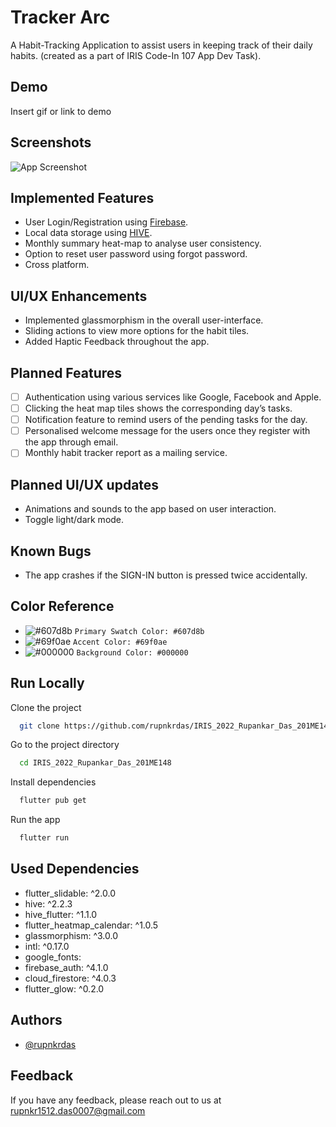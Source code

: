 
# Tracker Arc

A Habit-Tracking Application to assist users in keeping track of their daily habits.
(created as a part of IRIS Code-In 107 App Dev Task).


## Demo

Insert gif or link to demo


## Screenshots

![App Screenshot](https://via.placeholder.com/468x300?text=App+Screenshot+Here)


## Implemented Features

- User Login/Registration using [Firebase](https://firebase.google.com/).
- Local data storage using [HIVE](https://docs.hivedb.dev/#/).
- Monthly summary heat-map to analyse user consistency.
- Option to reset user password using forgot password.
- Cross platform.


## UI/UX Enhancements

- Implemented glassmorphism in the overall user-interface.
- Sliding actions to view more options for the habit tiles.
- Added Haptic Feedback throughout the app.
## Planned Features

- [ ]  Authentication using various services like Google, Facebook and Apple.
- [ ]  Clicking the heat map tiles shows the corresponding day’s tasks.
- [ ]  Notification feature to remind users of the pending tasks for the day.
- [ ]  Personalised welcome message for the users once they register with the app through email.
- [ ]  Monthly habit tracker report as a mailing service.

## Planned UI/UX updates

- Animations and sounds to the app based on user interaction.
- Toggle light/dark mode.
## Known Bugs

- The app crashes if the SIGN-IN button is pressed twice accidentally.
## Color Reference

- ![#607d8b](https://placehold.co/15x15/607d8b/607d8b.png) `Primary Swatch Color: #607d8b`
- ![#69f0ae](https://placehold.co/15x15/69f0ae/69f0ae.png) `Accent Color: #69f0ae`
- ![#000000](https://placehold.co/15x15/000000/000000.png) `Background Color: #000000`




## Run Locally

Clone the project

```bash
  git clone https://github.com/rupnkrdas/IRIS_2022_Rupankar_Das_201ME148.git
```

Go to the project directory

```bash
  cd IRIS_2022_Rupankar_Das_201ME148
```

Install dependencies

```bash
  flutter pub get
```

Run the app

```bash
  flutter run
```


## Used Dependencies

- flutter_slidable: ^2.0.0
- hive: ^2.2.3
- hive_flutter: ^1.1.0
- flutter_heatmap_calendar: ^1.0.5
- glassmorphism: ^3.0.0
- intl: ^0.17.0
- google_fonts:
- firebase_auth: ^4.1.0
- cloud_firestore: ^4.0.3
- flutter_glow: ^0.2.0
## Authors

- [@rupnkrdas](https://www.github.com/rupnkrdas)


## Feedback

If you have any feedback, please reach out to us at rupnkr1512.das0007@gmail.com



